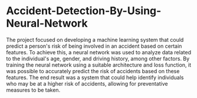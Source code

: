 # Accident-Detection-By-Using-Neural-Network
The project focused on developing a machine learning system that could predict a person's risk of being involved in an accident based on certain features. To achieve this, a neural network was used to analyze data related to the individual's age, gender, and driving history, among other factors. By training the neural network using a suitable architecture and loss function, it was possible to accurately predict the risk of accidents based on these features. The end result was a system that could help identify individuals who may be at a higher risk of accidents, allowing for preventative measures to be taken.
